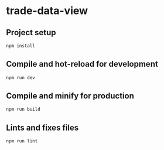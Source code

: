 # trade-data-view

## Project setup
```sh
npm install
```

## Compile and hot-reload for development
```sh
npm run dev
```

## Compile and minify for production
```sh
npm run build
```

## Lints and fixes files
```sh
npm run lint
```
